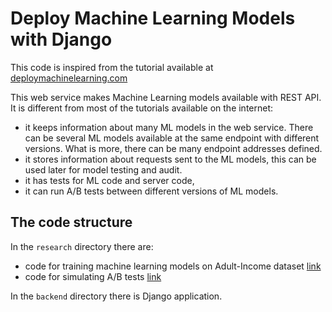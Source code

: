 # Deploy Machine Learning Models with Django

This code is inspired from the tutorial available at [deploymachinelearning.com](https://deploymachinelearning.com)

This web service makes Machine Learning models available with REST API. It is different from most of the tutorials available on the internet:

- it keeps information about many ML models in the web service. There can be several ML models available at the same endpoint with different versions. What is more, there can be many endpoint addresses defined.
- it stores information about requests sent to the ML models, this can be used later for model testing and audit.
- it has tests for ML code and server code,
- it can run A/B tests between different versions of ML models.

## The code structure

In the `research` directory there are:

- code for training machine learning models on Adult-Income dataset [link](https://github.com/JAY301/ml_service/blob/main/research/train_income_classifier.ipynb)
- code for simulating A/B tests [link](https://github.com/JAY301/ml_service/blob/main/research/ab_test.ipynb)

In the `backend` directory there is Django application.
